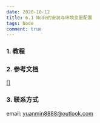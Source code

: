 ```yaml
---
date: 2020-10-12
title: 6.1 Node的安装与环境变量配置
tags: Node
comment: true
---
```

### 1. 教程


### 2. 参考文档

[[]]()

### 3. 联系方式

email: yuanmin8888@outlook.com